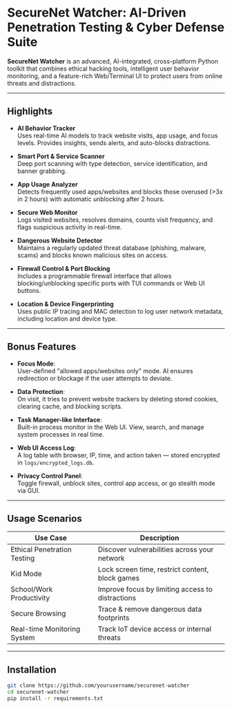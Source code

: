 # SecureNet Watcher: AI-Driven Penetration Testing & Cyber Defense Suite

**SecureNet Watcher** is an advanced, AI-integrated, cross-platform Python toolkit that combines ethical hacking tools, intelligent user behavior monitoring, and a feature-rich Web/Terminal UI to protect users from online threats and distractions.

---

## Highlights

- **AI Behavior Tracker**  
  Uses real-time AI models to track website visits, app usage, and focus levels. Provides insights, sends alerts, and auto-blocks distractions.

- **Smart Port & Service Scanner**  
  Deep port scanning with type detection, service identification, and banner grabbing.

- **App Usage Analyzer**  
  Detects frequently used apps/websites and blocks those overused (>3x in 2 hours) with automatic unblocking after 2 hours.

- **Secure Web Monitor**  
  Logs visited websites, resolves domains, counts visit frequency, and flags suspicious activity in real-time.

- **Dangerous Website Detector**  
  Maintains a regularly updated threat database (phishing, malware, scams) and blocks known malicious sites on access.

- **Firewall Control & Port Blocking**  
  Includes a programmable firewall interface that allows blocking/unblocking specific ports with TUI commands or Web UI buttons.

- **Location & Device Fingerprinting**  
  Uses public IP tracing and MAC detection to log user network metadata, including location and device type.

---

## Bonus Features

- **Focus Mode**:  
  User-defined "allowed apps/websites only" mode. AI ensures redirection or blockage if the user attempts to deviate.

- **Data Protection**:  
  On visit, it tries to prevent website trackers by deleting stored cookies, clearing cache, and blocking scripts.

- **Task Manager-like Interface**:  
  Built-in process monitor in the Web UI. View, search, and manage system processes in real time.

- **Web UI Access Log**:  
  A log table with browser, IP, time, and action taken — stored encrypted in `logs/encrypted_logs.db`.

- **Privacy Control Panel**:  
  Toggle firewall, unblock sites, control app access, or go stealth mode via GUI.

---

## Usage Scenarios

| Use Case                        | Description                                      |
|-------------------------------|--------------------------------------------------|
| Ethical Penetration Testing   | Discover vulnerabilities across your network     |
| Kid Mode                      | Lock screen time, restrict content, block games  |
| School/Work Productivity      | Improve focus by limiting access to distractions |
| Secure Browsing               | Trace & remove dangerous data footprints         |
| Real-time Monitoring System   | Track IoT device access or internal threats      |

---

## Installation

```bash
git clone https://github.com/yourusername/securenet-watcher
cd securenet-watcher
pip install -r requirements.txt

